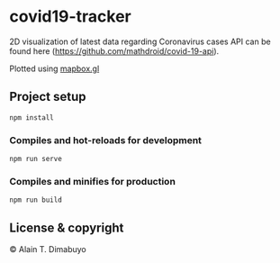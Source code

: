 # covid19-tracker

2D visualization of latest data regarding Coronavirus cases
API can be found here (https://github.com/mathdroid/covid-19-api).

Plotted using [mapbox.gl](https://github.com/mapbox/mapbox-gl-js)

## Project setup

```
npm install
```

### Compiles and hot-reloads for development

```
npm run serve
```

### Compiles and minifies for production

```
npm run build
```



## License & copyright

© Alain T. Dimabuyo



